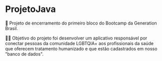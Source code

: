# ProjetoJava

:pushpin: Projeto de encerramento do primeiro bloco do Bootcamp da Generation Brasil.

:rainbow_flag: Objetivo do projeto foi desenvolver um aplicativo responsável por conectar pessoas da comunidade LGBTQIA+ aos profissionais da saúde que oferecem tratamento humanizado e que estão cadastrados em nosso "banco de dados".



